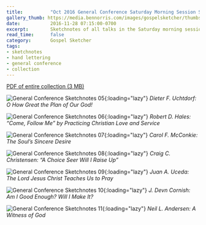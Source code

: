 ```yaml
---
title:          "Oct 2016 General Conference Saturday Morning Session Sketchnotes"
gallery_thumb: https://media.bennorris.com/images/gospelsketcher/thumbs/oct-16-1-uchtdorf.jpg
date:           2016-11-28 07:15:00-0700
excerpt:        Sketchnotes of all talks in the Saturday morning session from Oct 2016 LDS General Conference
read_time:      false
category:       Gospel Sketcher
tags:
- sketchnotes
- hand lettering
- general conference
- collection
---
```


[PDF of entire collection (3 MB)](https://media.bennorris.com/images/gospelsketcher/general-conference/oct-2016/oct-2016-general-conference-02-sat-morning-sketchnotes.pdf)

![General Conference Sketchnotes 05](https://media.bennorris.com/images/gospelsketcher/general-conference/oct-2016/oct-16-1-uchtdorf.jpg){:loading="lazy"}
_Dieter F. Uchtdorf: O How Great the Plan of Our God!_

![General Conference Sketchnotes 06](https://media.bennorris.com/images/gospelsketcher/general-conference/oct-2016/oct-16-1-hales.jpg){:loading="lazy"}
_Robert D. Hales: “Come, Follow Me” by Practicing Christian Love and Service_

![General Conference Sketchnotes 07](https://media.bennorris.com/images/gospelsketcher/general-conference/oct-2016/oct-16-1-mcconkie.jpg){:loading="lazy"}
_Carol F. McConkie: The Soul’s Sincere Desire_

![General Conference Sketchnotes 08](https://media.bennorris.com/images/gospelsketcher/general-conference/oct-2016/oct-16-1-christensen.jpg){:loading="lazy"}
_Craig C. Christensen: “A Choice Seer Will I Raise Up”_

![General Conference Sketchnotes 09](https://media.bennorris.com/images/gospelsketcher/general-conference/oct-2016/oct-16-1-uceda.jpg){:loading="lazy"}
_Juan A. Uceda: The Lord Jesus Christ Teaches Us to Pray_

![General Conference Sketchnotes 10](https://media.bennorris.com/images/gospelsketcher/general-conference/oct-2016/oct-16-1-cornish.jpg){:loading="lazy"}
_J. Devn Cornish: Am I Good Enough? Will I Make It?_

![General Conference Sketchnotes 11](https://media.bennorris.com/images/gospelsketcher/general-conference/oct-2016/oct-16-1-anderson.jpg){:loading="lazy"}
_Neil L. Andersen: A Witness of God_
